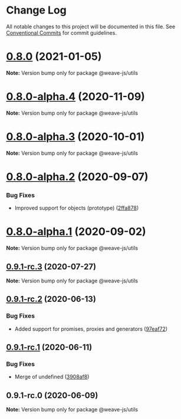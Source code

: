 # Change Log

All notable changes to this project will be documented in this file.
See [Conventional Commits](https://conventionalcommits.org) for commit guidelines.

# [0.8.0](https://github.com/weave-microservices/weave/compare/@weave-js/utils@0.8.0-alpha.4...@weave-js/utils@0.8.0) (2021-01-05)

**Note:** Version bump only for package @weave-js/utils





# [0.8.0-alpha.4](https://github.com/weave-microservices/weave/compare/@weave-js/utils@0.8.0-alpha.3...@weave-js/utils@0.8.0-alpha.4) (2020-11-09)

**Note:** Version bump only for package @weave-js/utils





# [0.8.0-alpha.3](https://github.com/weave-microservices/weave/compare/@weave-js/utils@0.8.0-alpha.2...@weave-js/utils@0.8.0-alpha.3) (2020-10-01)

**Note:** Version bump only for package @weave-js/utils





# [0.8.0-alpha.2](https://github.com/weave-microservices/weave/compare/@weave-js/utils@0.8.0-alpha.1...@weave-js/utils@0.8.0-alpha.2) (2020-09-07)


### Bug Fixes

* Improved support for objects (prototype) ([2ffa878](https://github.com/weave-microservices/weave/commit/2ffa878f5a9bedde8ac191315c68817d34bd4556))





# [0.8.0-alpha.1](https://github.com/weave-microservices/weave/compare/@weave-js/utils@0.9.1-rc.3...@weave-js/utils@0.8.0-alpha.1) (2020-09-02)

**Note:** Version bump only for package @weave-js/utils





## [0.9.1-rc.3](https://github.com/weave-microservices/weave/compare/@weave-js/utils@0.9.1-rc.2...@weave-js/utils@0.9.1-rc.3) (2020-07-27)

**Note:** Version bump only for package @weave-js/utils





## [0.9.1-rc.2](https://github.com/weave-microservices/weave/compare/@weave-js/utils@0.9.1-rc.1...@weave-js/utils@0.9.1-rc.2) (2020-06-13)


### Bug Fixes

* Added support for promises, proxies and generators ([97eaf72](https://github.com/weave-microservices/weave/commit/97eaf72dbf0947921c82767abad292d423781f34))





## [0.9.1-rc.1](https://github.com/weave-microservices/weave/compare/@weave-js/utils@0.9.1-rc.0...@weave-js/utils@0.9.1-rc.1) (2020-06-11)


### Bug Fixes

* Merge of undefined ([3908af8](https://github.com/weave-microservices/weave/commit/3908af812a0b10bd311ba3c73434ba47fdcd9fe0))





## 0.9.1-rc.0 (2020-06-09)

**Note:** Version bump only for package @weave-js/utils
